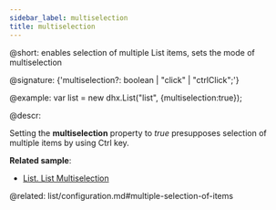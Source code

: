 ```yaml
---
sidebar_label: multiselection
title: multiselection
---          
```


@short: enables selection of multiple List items, sets the mode of multiselection

@signature: {'multiselection?: boolean | "click" | "ctrlClick";'}

@example: 
var list = new dhx.List("list", {multiselection:true});



@descr:
 
Setting the **multiselection** property to *true* presupposes selection of multiple items by using Ctrl key.


**Related sample**:
- [List. List Multiselection](https://snippet.dhtmlx.com/0sorkczm)


@related: list/configuration.md#multiple-selection-of-items
